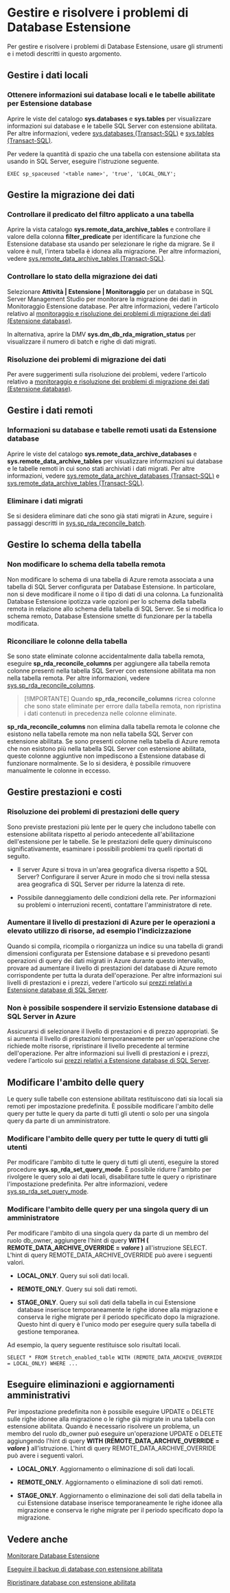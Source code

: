 <properties
	pageTitle="Gestire e risolvere i problemi di Database Estensione | Microsoft Azure"
	description="Scoprire come gestire e risolvere i problemi di Database Estensione."
	services="sql-server-stretch-database"
	documentationCenter=""
	authors="douglaslMS"
	manager=""
	editor=""/>

<tags
	ms.service="sql-server-stretch-database"
	ms.workload="data-management"
	ms.tgt_pltfrm="na"
	ms.devlang="na"
	ms.topic="article"
	ms.date="06/14/2016"
	ms.author="douglasl"/>

# Gestire e risolvere i problemi di Database Estensione

Per gestire e risolvere i problemi di Database Estensione, usare gli strumenti e i metodi descritti in questo argomento.

## Gestire i dati locali

### <a name="LocalInfo"></a>Ottenere informazioni sui database locali e le tabelle abilitate per Estensione database
Aprire le viste del catalogo **sys.databases** e **sys.tables** per visualizzare informazioni sui database e le tabelle SQL Server con estensione abilitata. Per altre informazioni, vedere [sys.databases (Transact-SQL)](https://msdn.microsoft.com/library/ms178534.aspx) e [sys.tables (Transact-SQL)](https://msdn.microsoft.com/library/ms187406.aspx).

Per vedere la quantità di spazio che una tabella con estensione abilitata sta usando in SQL Server, eseguire l'istruzione seguente.

 ```tsql
 EXEC sp_spaceused '<table name>', 'true', 'LOCAL_ONLY';
 ```
## Gestire la migrazione dei dati

### Controllare il predicato del filtro applicato a una tabella
Aprire la vista catalogo **sys.remote\_data\_archive\_tables** e controllare il valore della colonna **filter\_predicate** per identificare la funzione che Estensione database sta usando per selezionare le righe da migrare. Se il valore è null, l'intera tabella è idonea alla migrazione. Per altre informazioni, vedere [sys.remote\_data\_archive\_tables (Transact-SQL)](https://msdn.microsoft.com/library/dn935003.aspx).

### <a name="Migration"></a>Controllare lo stato della migrazione dei dati
Selezionare **Attività | Estensione | Monitoraggio** per un database in SQL Server Management Studio per monitorare la migrazione dei dati in Monitoraggio Estensione database. Per altre informazioni, vedere l'articolo relativo al [monitoraggio e risoluzione dei problemi di migrazione dei dati (Estensione database)](sql-server-stretch-database-monitor.md).

In alternativa, aprire la DMV **sys.dm\_db\_rda\_migration\_status** per visualizzare il numero di batch e righe di dati migrati.

### <a name="Firewall"></a>Risoluzione dei problemi di migrazione dei dati
Per avere suggerimenti sulla risoluzione dei problemi, vedere l'articolo relativo a [monitoraggio e risoluzione dei problemi di migrazione dei dati (Estensione database)](sql-server-stretch-database-monitor.md).

## Gestire i dati remoti

### <a name="RemoteInfo"></a>Informazioni su database e tabelle remoti usati da Estensione database
Aprire le viste del catalogo **sys.remote\_data\_archive\_databases** e **sys.remote\_data\_archive\_tables** per visualizzare informazioni sui database e le tabelle remoti in cui sono stati archiviati i dati migrati. Per altre informazioni, vedere [sys.remote\_data\_archive\_databases (Transact-SQL)](https://msdn.microsoft.com/library/dn934995.aspx) e [sys.remote\_data\_archive\_tables (Transact-SQL)](https://msdn.microsoft.com/library/dn935003.aspx).

### Eliminare i dati migrati  
Se si desidera eliminare dati che sono già stati migrati in Azure, seguire i passaggi descritti in [sys.sp\_rda\_reconcile\_batch](https://msdn.microsoft.com/library/mt707768.aspx).

## Gestire lo schema della tabella

### Non modificare lo schema della tabella remota
Non modificare lo schema di una tabella di Azure remota associata a una tabella di SQL Server configurata per Database Estensione. In particolare, non si deve modificare il nome o il tipo di dati di una colonna. La funzionalità Database Estensione ipotizza varie opzioni per lo schema della tabella remota in relazione allo schema della tabella di SQL Server. Se si modifica lo schema remoto, Database Estensione smette di funzionare per la tabella modificata.

### Riconciliare le colonne della tabella  
Se sono state eliminate colonne accidentalmente dalla tabella remota, eseguire **sp\_rda\_reconcile\_columns** per aggiungere alla tabella remota colonne presenti nella tabella SQL Server con estensione abilitata ma non nella tabella remota. Per altre informazioni, vedere [sys.sp\_rda\_reconcile\_columns](https://msdn.microsoft.com/library/mt707765.aspx).

  > [!IMPORTANTE] Quando **sp\_rda\_reconcile\_columns** ricrea colonne che sono state eliminate per errore dalla tabella remota, non ripristina i dati contenuti in precedenza nelle colonne eliminate.

**sp\_rda\_reconcile\_columns** non elimina dalla tabella remota le colonne che esistono nella tabella remote ma non nella tabella SQL Server con estensione abilitata. Se sono presenti colonne nella tabella di Azure remota che non esistono più nella tabella SQL Server con estensione abilitata, queste colonne aggiuntive non impediscono a Estensione database di funzionare normalmente. Se lo si desidera, è possibile rimuovere manualmente le colonne in eccesso.

## Gestire prestazioni e costi  

### Risoluzione dei problemi di prestazioni delle query
Sono previste prestazioni più lente per le query che includono tabelle con estensione abilitata rispetto al periodo antecedente all'abilitazione dell'estensione per le tabelle. Se le prestazioni delle query diminuiscono significativamente, esaminare i possibili problemi tra quelli riportati di seguito.

-   Il server Azure si trova in un'area geografica diversa rispetto a SQL Server? Configurare il server Azure in modo che si trovi nella stessa area geografica di SQL Server per ridurre la latenza di rete.

-   Possibile danneggiamento delle condizioni della rete. Per informazioni su problemi o interruzioni recenti, contattare l'amministratore di rete.

### Aumentare il livello di prestazioni di Azure per le operazioni a elevato utilizzo di risorse, ad esempio l'indicizzazione
Quando si compila, ricompila o riorganizza un indice su una tabella di grandi dimensioni configurata per Estensione database e si prevedono pesanti operazioni di query dei dati migrati in Azure durante questo intervallo, provare ad aumentare il livello di prestazioni del database di Azure remoto corrispondente per tutta la durata dell'operazione. Per altre informazioni sui livelli di prestazioni e i prezzi, vedere l'articolo sui [prezzi relativi a Estensione database di SQL Server](https://azure.microsoft.com/pricing/details/sql-server-stretch-database/).

### Non è possibile sospendere il servizio Estensione database di SQL Server in Azure  
 Assicurarsi di selezionare il livello di prestazioni e di prezzo appropriati. Se si aumenta il livello di prestazioni temporaneamente per un'operazione che richiede molte risorse, ripristinare il livello precedente al termine dell'operazione. Per altre informazioni sui livelli di prestazioni e i prezzi, vedere l'articolo sui [prezzi relativi a Estensione database di SQL Server](https://azure.microsoft.com/pricing/details/sql-server-stretch-database/).

## Modificare l'ambito delle query  
 Le query sulle tabelle con estensione abilitata restituiscono dati sia locali sia remoti per impostazione predefinita. È possibile modificare l'ambito delle query per tutte le query da parte di tutti gli utenti o solo per una singola query da parte di un amministratore.

### Modificare l'ambito delle query per tutte le query di tutti gli utenti  
 Per modificare l'ambito di tutte le query di tutti gli utenti, eseguire la stored procedure **sys.sp\_rda\_set\_query\_mode**. È possibile ridurre l'ambito per rivolgere le query solo ai dati locali, disabilitare tutte le query o ripristinare l'impostazione predefinita. Per altre informazioni, vedere [sys.sp\_rda\_set\_query\_mode](https://msdn.microsoft.com/library/mt703715.aspx).

### <a name="queryHints"></a>Modificare l'ambito delle query per una singola query di un amministratore  
 Per modificare l'ambito di una singola query da parte di un membro del ruolo db\_owner, aggiungere l'hint di query **WITH ( REMOTE\_DATA\_ARCHIVE\_OVERRIDE = *valore* )** all'istruzione SELECT. L'hint di query REMOTE\_DATA\_ARCHIVE\_OVERRIDE può avere i seguenti valori.
 -   **LOCAL\_ONLY**. Query sui soli dati locali.  

 -   **REMOTE\_ONLY**. Query sui soli dati remoti.

 -   **STAGE\_ONLY**. Query sui soli dati della tabella in cui Estensione database inserisce temporaneamente le righe idonee alla migrazione e conserva le righe migrate per il periodo specificato dopo la migrazione. Questo hint di query è l'unico modo per eseguire query sulla tabella di gestione temporanea.

Ad esempio, la query seguente restituisce solo risultati locali.

 ```tsql  
SELECT * FROM Stretch_enabled_table WITH (REMOTE_DATA_ARCHIVE_OVERRIDE = LOCAL_ONLY) WHERE ...  
```  

## <a name="adminHints"></a>Eseguire eliminazioni e aggiornamenti amministrativi  
 Per impostazione predefinita non è possibile eseguire UPDATE o DELETE sulle righe idonee alla migrazione o le righe già migrate in una tabella con estensione abilitata. Quando è necessario risolvere un problema, un membro del ruolo db\_owner può eseguire un'operazione UPDATE o DELETE aggiungendo l'hint di query **WITH (REMOTE\_DATA\_ARCHIVE\_OVERRIDE = *valore* )** all'istruzione. L'hint di query REMOTE\_DATA\_ARCHIVE\_OVERRIDE può avere i seguenti valori.
 -   **LOCAL\_ONLY**. Aggiornamento o eliminazione di soli dati locali.  

 -   **REMOTE\_ONLY**. Aggiornamento o eliminazione di soli dati remoti.

 -   **STAGE\_ONLY**. Aggiornamento o eliminazione dei soli dati della tabella in cui Estensione database inserisce temporaneamente le righe idonee alla migrazione e conserva le righe migrate per il periodo specificato dopo la migrazione.

## Vedere anche

[Monitorare Database Estensione](sql-server-stretch-database-monitor.md)

[Eseguire il backup di database con estensione abilitata](sql-server-stretch-database-backup.md)

[Ripristinare database con estensione abilitata](sql-server-stretch-database-restore.md)

<!---HONumber=AcomDC_0615_2016-->